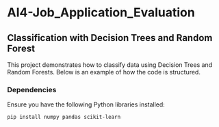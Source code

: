 # AI4-Job_Application_Evaluation
## Classification with Decision Trees and Random Forest

This project demonstrates how to classify data using Decision Trees and Random Forests. Below is an example of how the code is structured.

### Dependencies

Ensure you have the following Python libraries installed:

```bash
pip install numpy pandas scikit-learn
